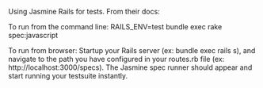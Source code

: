 

Using Jasmine Rails for tests. From their docs:

To run from the command line:
RAILS_ENV=test bundle exec rake spec:javascript


To run from browser:
Startup your Rails server (ex: bundle exec rails s), and navigate to the path you have configured in your routes.rb file (ex: http://localhost:3000/specs). The Jasmine spec runner should appear and start running your testsuite instantly.
